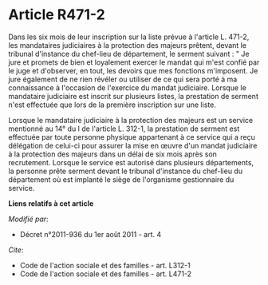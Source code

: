 # Article R471-2

Dans les six mois de leur inscription sur la liste prévue à l'article L. 471-2, les mandataires judiciaires à la protection
des majeurs prêtent, devant le tribunal d'instance du chef-lieu de département, le serment suivant : " Je jure et promets de
bien et loyalement exercer le mandat qui m'est confié par le juge et d'observer, en tout, les devoirs que mes fonctions
m'imposent. Je jure également de ne rien révéler ou utiliser de ce qui sera porté à ma connaissance à l'occasion de
l'exercice du mandat judiciaire. Lorsque le mandataire judiciaire est inscrit sur plusieurs listes, la prestation de serment
n'est effectuée que lors de la première inscription sur une liste. 

Lorsque le mandataire judiciaire à la protection des majeurs est un service mentionné au 14° du I de l'article L. 312-1, la
prestation de serment est effectuée par toute personne physique appartenant à ce service qui a reçu délégation de celui-ci
pour assurer la mise en œuvre d'un mandat judiciaire à la protection des majeurs dans un délai de six mois après son
recrutement. Lorsque le service est autorisé dans plusieurs départements, la personne prête serment devant le tribunal
d'instance du chef-lieu du département où est implanté le siège de l'organisme gestionnaire du service.

**Liens relatifs à cet article**

_Modifié par_:

  - Décret n°2011-936 du 1er août 2011 - art. 4

_Cite_:

  - Code de l'action sociale et des familles - art. L312-1
  - Code de l'action sociale et des familles - art. L471-2
